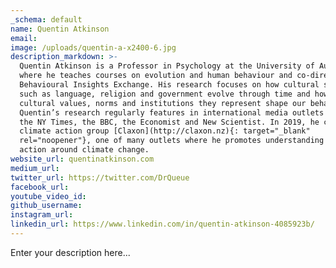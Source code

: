 ```yaml
---
_schema: default
name: Quentin Atkinson
email:
image: /uploads/quentin-a-x2400-6.jpg
description_markdown: >-
  Quentin Atkinson is a Professor in Psychology at the University of Auckland,
  where he teaches courses on evolution and human behaviour and co-directs the
  Behavioural Insights Exchange. His research focuses on how cultural systems
  such as language, religion and government evolve through time and how the
  cultural values, norms and institutions they represent shape our behaviour.
  Quentin’s research regularly features in international media outlets including
  the NY Times, the BBC, the Economist and New Scientist. In 2019, he co-founded
  climate action group [Claxon](http://claxon.nz){: target="_blank"
  rel="noopener"}, one of many outlets where he promotes understanding and
  action around climate change.
website_url: quentinatkinson.com
medium_url:
twitter_url: https://twitter.com/DrQueue
facebook_url:
youtube_video_id:
github_username:
instagram_url:
linkedin_url: https://www.linkedin.com/in/quentin-atkinson-4085923b/
---
```

Enter your description here...
